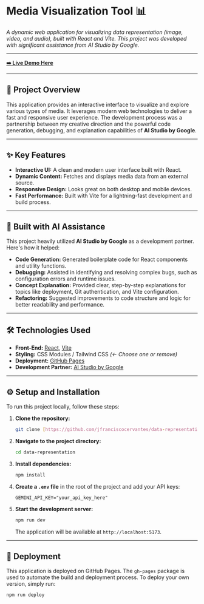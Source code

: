 # Media Visualization Tool 📊

*A dynamic web application for visualizing data representation (image, video, and audio), built with React and Vite. This project was developed with significant assistance from AI Studio by Google.*

---

**[➡️ Live Demo Here](https://jfranciscocervantes.github.io/data-representation/)**

---


## 🚀 Project Overview

This application provides an interactive interface to visualize and explore various types of media. It leverages modern web technologies to deliver a fast and responsive user experience. The development process was a partnership between my creative direction and the powerful code generation, debugging, and explanation capabilities of **AI Studio by Google**.

---

## ✨ Key Features

* **Interactive UI:** A clean and modern user interface built with React.
* **Dynamic Content:** Fetches and displays media data from an external source.
* **Responsive Design:** Looks great on both desktop and mobile devices.
* **Fast Performance:** Built with Vite for a lightning-fast development and build process.

---

## 🤖 Built with AI Assistance

This project heavily utilized **AI Studio by Google** as a development partner. Here's how it helped:

* **Code Generation:** Generated boilerplate code for React components and utility functions.
* **Debugging:** Assisted in identifying and resolving complex bugs, such as configuration errors and runtime issues.
* **Concept Explanation:** Provided clear, step-by-step explanations for topics like deployment, Git authentication, and Vite configuration.
* **Refactoring:** Suggested improvements to code structure and logic for better readability and performance.

---

## 🛠️ Technologies Used

* **Front-End:** [React](https://reactjs.org/), [Vite](https://vitejs.dev/)
* **Styling:** CSS Modules / Tailwind CSS *(<- Choose one or remove)*
* **Deployment:** [GitHub Pages](https://pages.github.com/)
* **Development Partner:** [AI Studio by Google](https://aistudio.google.com/)

---

## ⚙️ Setup and Installation

To run this project locally, follow these steps:

1.  **Clone the repository:**
    ```bash
    git clone [https://github.com/jfranciscocervantes/data-representation.git](https://github.com/jfranciscocervantes/data-representation.git)
    ```

2.  **Navigate to the project directory:**
    ```bash
    cd data-representation
    ```

3.  **Install dependencies:**
    ```bash
    npm install
    ```

4.  **Create a `.env` file** in the root of the project and add your API keys:
    ```
    GEMINI_API_KEY="your_api_key_here"
    ```

5.  **Start the development server:**
    ```bash
    npm run dev
    ```
    The application will be available at `http://localhost:5173`.

---

## 🚀 Deployment

This application is deployed on GitHub Pages. The `gh-pages` package is used to automate the build and deployment process. To deploy your own version, simply run:

```bash
npm run deploy
